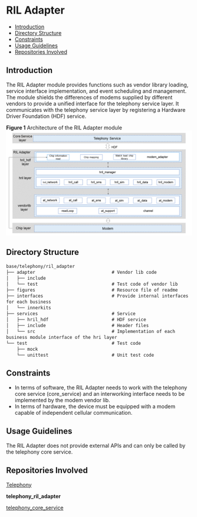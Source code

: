# RIL Adapter<a name="EN-US_TOPIC_0000001106353742"></a>

-   [Introduction](#section117mcpsimp)
-   [Directory Structure](#section122mcpsimp)
-   [Constraints](#section126mcpsimp)
-   [Usage Guidelines](#section264mcpsimp)
-   [Repositories Involved](#section279mcpsimp)

## Introduction<a name="section117mcpsimp"></a>

The RIL Adapter module provides functions such as vendor library loading, service interface implementation, and event scheduling and management. The module shields the differences of modems supplied by different vendors to provide a unified interface for the telephony service layer. It communicates with the telephony service layer by registering a Hardware Driver Foundation \(HDF\) service.

**Figure  1**  Architecture of the RIL Adapter module<a name="fig1675210296494"></a>
![](figures/en-us_architecture-of-the-ril-adapter-module.png)

## Directory Structure<a name="section122mcpsimp"></a>

```shell
base/telephony/ril_adapter
├── adapter                             # Vendor lib code
│   ├── include
│   └── test                            # Test code of vendor lib
├── figures                             # Resource file of readme
├── interfaces                          # Provide internal interfaces for each business
│   └── innerkits
├── services                            # Service
│   ├── hril_hdf                        # HDF service
│   ├── include                         # Header files
│   └── src                             # Implementation of each business module interface of the hri layer
└── test                                # Test code
    ├── mock
    └── unittest                        # Unit test code
```

## Constraints<a name="section126mcpsimp"></a>

-   In terms of software, the RIL Adapter needs to work with the telephony core service \(core\_service\) and an interworking interface needs to be implemented by the modem vendor lib.
-   In terms of hardware, the device must be equipped with a modem capable of independent cellular communication.

## Usage Guidelines<a name="section264mcpsimp"></a>

The RIL Adapter does not provide external APIs and can only be called by the telephony core service.

## Repositories Involved<a name="section279mcpsimp"></a>

[Telephony](https://gitee.com/openharmony/docs/blob/master/en/readme/telephony.md)

**telephony_ril_adapter**

[telephony_core_service](https://gitee.com/openharmony/telephony_core_service/blob/master/README.md)
